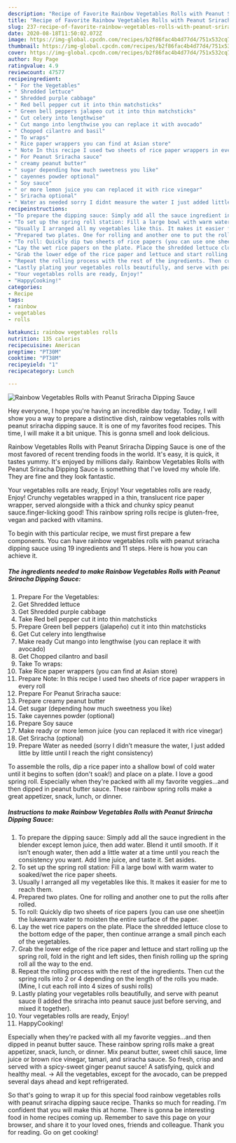 ```yaml
---
description: "Recipe of Favorite Rainbow Vegetables Rolls with Peanut Sriracha Dipping Sauce"
title: "Recipe of Favorite Rainbow Vegetables Rolls with Peanut Sriracha Dipping Sauce"
slug: 237-recipe-of-favorite-rainbow-vegetables-rolls-with-peanut-sriracha-dipping-sauce
date: 2020-08-18T11:50:02.072Z
image: https://img-global.cpcdn.com/recipes/b2f86fac4b4d77d4/751x532cq70/rainbow-vegetables-rolls-with-peanut-sriracha-dipping-sauce-recipe-main-photo.jpg
thumbnail: https://img-global.cpcdn.com/recipes/b2f86fac4b4d77d4/751x532cq70/rainbow-vegetables-rolls-with-peanut-sriracha-dipping-sauce-recipe-main-photo.jpg
cover: https://img-global.cpcdn.com/recipes/b2f86fac4b4d77d4/751x532cq70/rainbow-vegetables-rolls-with-peanut-sriracha-dipping-sauce-recipe-main-photo.jpg
author: Roy Page
ratingvalue: 4.9
reviewcount: 47577
recipeingredient:
- " For the Vegetables"
- " Shredded lettuce"
- " Shredded purple cabbage"
- " Red bell pepper cut it into thin matchsticks"
- " Green bell peppers jalapeo cut it into thin matchsticks"
- " Cut celery into lengthwise"
- " Cut mango into lengthwise you can replace it with avocado"
- " Chopped cilantro and basil"
- " To wraps"
- " Rice paper wrappers you can find at Asian store"
- " Note In this recipe I used two sheets of rice paper wrappers in every roll"
- " For Peanut Sriracha sauce"
- " creamy peanut butter"
- " sugar depending how much sweetness you like"
- " cayennes powder optional"
- " Soy sauce"
- " or more lemon juice you can replaced it with rice vinegar"
- " Sriracha optional"
- " Water as needed sorry I didnt measure the water I just added little by little until I reach the right consistency"
recipeinstructions:
- "To prepare the dipping sauce: Simply add all the sauce ingredient in the blender except lemon juice, then add water. Blend it until smooth. If it isn’t enough water, then add a little water at a time until you reach the consistency you want. Add lime juice, and taste it. Set asides."
- "To set up the spring roll station: Fill a large bowl with warm water to soaked/wet the rice paper sheets."
- "Usually I arranged all my vegetables like this. It makes it easier for me to reach them."
- "Prepared two plates. One for rolling and another one to put the rolls after rolled."
- "To roll: Quickly dip two sheets of rice papers (you can use one sheet)in the lukewarm water to moisten the entire surface of the paper."
- "Lay the wet rice papers on the plate. Place the shredded lettuce close to the bottom edge of the paper, then continue arrange a small pinch each of the vegetables."
- "Grab the lower edge of the rice paper and lettuce and start rolling up the spring roll, fold in the right and left sides, then finish rolling up the spring roll all the way to the end."
- "Repeat the rolling process with the rest of the ingredients. Then cut the spring rolls into 2 or 4 depending on the length of the rolls you made. (Mine, I cut each roll into 4 sizes of sushi rolls)"
- "Lastly plating your vegetables rolls beautifully, and serve with peanut sauce (I added the sriracha into peanut sauce just before serving, and mixed it together)."
- "Your vegetables rolls are ready, Enjoy!"
- "HappyCooking!"
categories:
- Recipe
tags:
- rainbow
- vegetables
- rolls

katakunci: rainbow vegetables rolls 
nutrition: 135 calories
recipecuisine: American
preptime: "PT30M"
cooktime: "PT38M"
recipeyield: "1"
recipecategory: Lunch

---
```



![Rainbow Vegetables Rolls with Peanut Sriracha Dipping Sauce](https://img-global.cpcdn.com/recipes/b2f86fac4b4d77d4/751x532cq70/rainbow-vegetables-rolls-with-peanut-sriracha-dipping-sauce-recipe-main-photo.jpg)

Hey everyone, I hope you're having an incredible day today. Today, I will show you a way to prepare a distinctive dish, rainbow vegetables rolls with peanut sriracha dipping sauce. It is one of my favorites food recipes. This time, I will make it a bit unique. This is gonna smell and look delicious.

Rainbow Vegetables Rolls with Peanut Sriracha Dipping Sauce is one of the most favored of recent trending foods in the world. It's easy, it is quick, it tastes yummy. It's enjoyed by millions daily. Rainbow Vegetables Rolls with Peanut Sriracha Dipping Sauce is something that I've loved my whole life. They are fine and they look fantastic.

Your vegetables rolls are ready, Enjoy! Your vegetables rolls are ready, Enjoy! Crunchy vegetables wrapped in a thin, translucent rice paper wrapper, served alongside with a thick and chunky spicy peanut sauce.finger-licking good! This rainbow spring rolls recipe is gluten-free, vegan and packed with vitamins.


To begin with this particular recipe, we must first prepare a few components. You can have rainbow vegetables rolls with peanut sriracha dipping sauce using 19 ingredients and 11 steps. Here is how you can achieve it.

<!--inarticleads1-->

##### The ingredients needed to make Rainbow Vegetables Rolls with Peanut Sriracha Dipping Sauce:

1. Prepare  For the Vegetables:
1. Get  Shredded lettuce
1. Get  Shredded purple cabbage
1. Take  Red bell pepper cut it into thin matchsticks
1. Prepare  Green bell peppers (jalapeño) cut it into thin matchsticks
1. Get  Cut celery into lengthwise
1. Make ready  Cut mango into lengthwise (you can replace it with avocado)
1. Get  Chopped cilantro and basil
1. Take  To wraps:
1. Take  Rice paper wrappers (you can find at Asian store)
1. Prepare  Note: In this recipe I used two sheets of rice paper wrappers in every roll
1. Prepare  For Peanut Sriracha sauce:
1. Prepare  creamy peanut butter
1. Get  sugar (depending how much sweetness you like)
1. Take  cayennes powder (optional)
1. Prepare  Soy sauce
1. Make ready  or more lemon juice (you can replaced it with rice vinegar)
1. Get  Sriracha (optional)
1. Prepare  Water as needed (sorry I didn’t measure the water, I just added little by little until I reach the right consistency)


To assemble the rolls, dip a rice paper into a shallow bowl of cold water until it begins to soften (don&#39;t soak!) and place on a plate. I love a good spring roll. Especially when they&#39;re packed with all my favorite veggies…and then dipped in peanut butter sauce. These rainbow spring rolls make a great appetizer, snack, lunch, or dinner. 

<!--inarticleads2-->

##### Instructions to make Rainbow Vegetables Rolls with Peanut Sriracha Dipping Sauce:

1. To prepare the dipping sauce: Simply add all the sauce ingredient in the blender except lemon juice, then add water. Blend it until smooth. If it isn’t enough water, then add a little water at a time until you reach the consistency you want. Add lime juice, and taste it. Set asides.
1. To set up the spring roll station: Fill a large bowl with warm water to soaked/wet the rice paper sheets.
1. Usually I arranged all my vegetables like this. It makes it easier for me to reach them.
1. Prepared two plates. One for rolling and another one to put the rolls after rolled.
1. To roll: Quickly dip two sheets of rice papers (you can use one sheet)in the lukewarm water to moisten the entire surface of the paper.
1. Lay the wet rice papers on the plate. Place the shredded lettuce close to the bottom edge of the paper, then continue arrange a small pinch each of the vegetables.
1. Grab the lower edge of the rice paper and lettuce and start rolling up the spring roll, fold in the right and left sides, then finish rolling up the spring roll all the way to the end.
1. Repeat the rolling process with the rest of the ingredients. Then cut the spring rolls into 2 or 4 depending on the length of the rolls you made. (Mine, I cut each roll into 4 sizes of sushi rolls)
1. Lastly plating your vegetables rolls beautifully, and serve with peanut sauce (I added the sriracha into peanut sauce just before serving, and mixed it together).
1. Your vegetables rolls are ready, Enjoy!
1. HappyCooking!


Especially when they&#39;re packed with all my favorite veggies…and then dipped in peanut butter sauce. These rainbow spring rolls make a great appetizer, snack, lunch, or dinner. Mix peanut butter, sweet chili sauce, lime juice or brown rice vinegar, tamari, and sriracha sauce. So fresh, crisp and served with a spicy-sweet ginger peanut sauce! A satisfying, quick and healthy meal. → All the vegetables, except for the avocado, can be prepped several days ahead and kept refrigerated. 

So that's going to wrap it up for this special food rainbow vegetables rolls with peanut sriracha dipping sauce recipe. Thanks so much for reading. I'm confident that you will make this at home. There is gonna be interesting food in home recipes coming up. Remember to save this page on your browser, and share it to your loved ones, friends and colleague. Thank you for reading. Go on get cooking!
